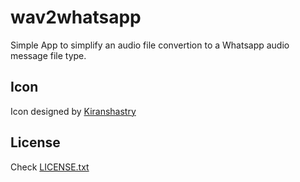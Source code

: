 # wav2whatsapp
Simple App to simplify an audio file convertion to a Whatsapp audio message file
type.

## Icon
Icon designed by [Kiranshastry](https://www.flaticon.com/authors/kiranshastry)

## License
Check [LICENSE.txt](LICENSE.txt)
